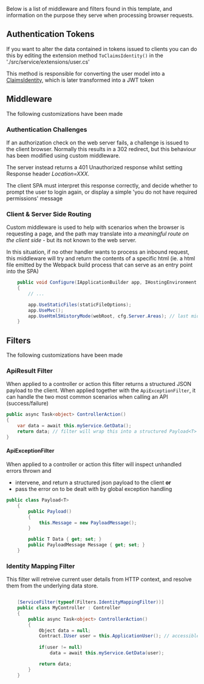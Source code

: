 Below is a list of middleware and filters found in this template, and information on the purpose they serve when processing browser requests.

## Authentication Tokens
If you want to alter the data contained in tokens issued to clients you can do this by editing the extension method `ToClaimsIdentity()` in the './src/service/extensions/user.cs'

This method is responsible for converting the user model into a [ClaimsIdentity](http://bitoftech.net/2015/03/31/asp-net-web-api-claims-authorization-with-asp-net-identity-2-1/), which is later transformed into a JWT token

## Middleware

The following customizations have been made

### Authentication Challenges
If an authorization check on the web server fails, a challenge is issued to the client browser. Normally this results in a 302 redirect, but this behaviour has been modified using custom middleware.

The server instead returns a 401 Unauthorized response whilst setting Response header _Location=XXX_.

The client SPA must interpret this response correctly, and decide whether to prompt the user to login again, or display a simple 'you do not have required permissions' message

### Client & Server Side Routing
Custom middleware is used to help with scenarios when the browser is requesting a page, and the path may translate into a _meaningful route on the client side_ - but its not known to the web server.

In this situation, if no other handler wants to process an inbound request, this middleware will try and return the contents of a specific html (ie. a html file emitted by the Webpack build process that can serve as an entry point into the SPA)

```csharp
    public void Configure(IApplicationBuilder app, IHostingEnvironment env, ILoggerFactory loggerFactory)
    {
        // ...

        app.UseStaticFiles(staticFileOptions);
        app.UseMvc();
        app.UseHtml5HistoryMode(webRoot, cfg.Server.Areas); // last middleware handler registered
    }
```

## Filters

The following customizations have been made

### ApiResult Filter
When applied to a controller or action this filter returns a structured JSON payload to the client. When applied together with the `ApiExceptionFilter`, it can handle the two most common scenarios when calling an API (success/failure)

```csharp
public async Task<object> ControllerAction()
{
    var data = await this.myService.GetData();
    return data; // filter will wrap this into a structured Payload<T>
}
```

#### ApiExceptionFilter

When applied to a controller or action this filter will inspect unhandled errors thrown and

- intervene, and return a structured json payload to the client **or**
- pass the error on to be dealt with by global exception handling

```csharp
public class Payload<T>
    {
        public Payload()
        {
            this.Message = new PayloadMessage();
        }

        public T Data { get; set; }
        public PayloadMessage Message { get; set; }
    }
```

### Identity Mapping Filter

This filter will retreive current user details from HTTP context, and resolve them from the underlying data store. 

```csharp

    [ServiceFilter(typeof(Filters.IdentityMappingFilter))]
    public class MyController : Controller
    {
        public async Task<object> ControllerAction()
        {
            Object data = null;
            Contract.IUser user = this.ApplicationUser(); // accessible via extension method
            
            if(user != null)
                data = await this.myService.GetData(user);

            return data;
        }
    }


```